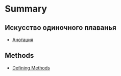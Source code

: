 # Summary

## Искусство одиночного плаванья

* [Анотация](README.md)

## Methods

* [Defining Methods](methods.md)

